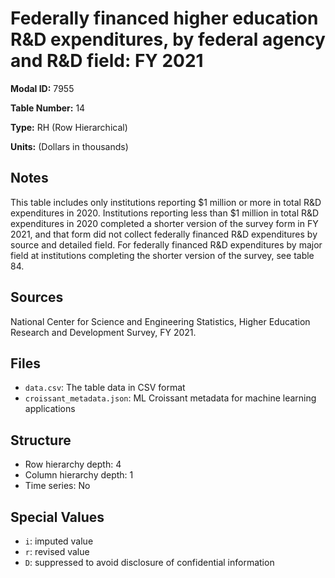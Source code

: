 # Federally financed higher education R&D expenditures, by federal agency and R&D field: FY 2021

**Modal ID:** 7955

**Table Number:** 14

**Type:** RH (Row Hierarchical)

**Units:** (Dollars in thousands)

## Notes

This table includes only institutions reporting $1 million or more in total R&D expenditures in 2020. Institutions reporting less than $1 million in total R&D expenditures in 2020 completed a shorter version of the survey form in FY 2021, and that form did not collect federally financed R&D expenditures by source and detailed field. For federally financed R&D expenditures by major field at institutions completing the shorter version of the survey, see table 84.

## Sources

National Center for Science and Engineering Statistics, Higher Education Research and Development Survey, FY 2021.

## Files

- `data.csv`: The table data in CSV format
- `croissant_metadata.json`: ML Croissant metadata for machine learning applications

## Structure

- Row hierarchy depth: 4
- Column hierarchy depth: 1
- Time series: No

## Special Values

- `i`: imputed value
- `r`: revised value
- `D`: suppressed to avoid disclosure of confidential information
